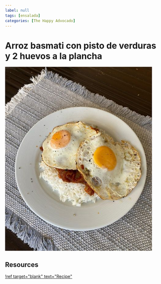 ```yaml
---
label: null
tags: [ensalada]
categories: [The Happy Advocado]
---
```


# Arroz basmati con pisto de verduras y 2 huevos a la plancha
![Ensalada para la semana.](/static/banners/happy_advocado_24_09_23_post-6.jpg)

## Resources
[!ref target="blank" text="Recipe"](https://www.instagram.com/p/CxleoOWIEzC/?img_index=1)

